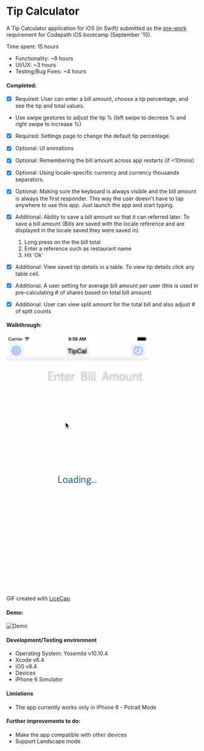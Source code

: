 # Tip Calculator

A Tip Calculator application for iOS (in Swift) submitted as the [pre-work](http://bit.ly/iOS_prework) requirement for Codepath iOS bootcamp (September '15).

Time spent: 15 hours
 * Functionality: ~8 hours
 * UI/UX: ~3 hours
 * Testing/Bug Fixes: ~4 hours

#### Completed:

* [x] Required: User can enter a bill amount, choose a tip percentage, and see the tip and total values.
 * Use swipe gestures to adjust the tip % (left swipe to decrese % and right swipe to increase %)
* [x] Required: Settings page to change the default tip percentage.
* [x] Optional: UI animations
* [x] Optional: Remembering the bill amount across app restarts (if <10mins)
* [x] Optional: Using locale-specific currency and currency thousands separators.
* [x] Optional: Making sure the keyboard is always visible and the bill amount is always the first responder. This way the user doesn't have to tap anywhere to use this app. Just launch the app and start typing.
* [x] Additional: Ability to save a bill amount so that it can referred later. To save a bill amount
  (Bills are saved with the locale reference and are displayed in the locale saved they were saved in)
  1. Long press on the the bill total
  2. Enter a reference such as restaurant name
  3. Hit 'Ok'
* [x] Additional: View saved tip details in a table. To view tip details click any table cell.
* [x] Additional: A user setting for average bill amount per user
   (this is used in pre-calculating # of shares based on total bill amount)
* [x] Additional: User can view split amount for the total bill and also adjust # of split counts


#### Walkthrough:

![Video Walkthrough](TipCalDemo.gif)

GIF created with [LiceCap](http://www.cockos.com/licecap/).

#### Demo:

![Demo](https://www.youtube.com/watch?v=jn_i-FuJoQQ)

#### Development/Testing environment

* Operating System: Yosemite v10.10.4
* Xcode v6.4
* iOS v8.4
* Devices
 * iPhone 6 Simulator

#### Limiations

* The app currently works only in iPhone 6 - Potrait Mode

#### Further improvements to do:

* Make the app compatible with other devices
* Support Landscape mode
